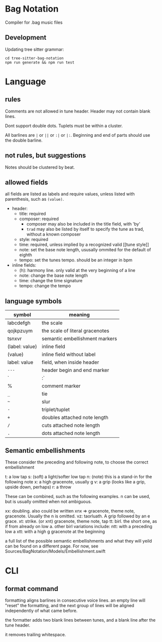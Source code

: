 # Bag Notation

Compiler for .bag music files 

## Development

Updating tree sitter grammar: 
```
cd tree-sitter-bag-notation
npm run generate && npm run test
```

# Language

## rules

Comments are not allowed in tune header.
Header may not contain blank lines. 

Dont support double dots.
Tuplets must be within a cluster.

All barlines are `|` or `||` or `:|` or `|:`. Beginning and end of parts should use the double barline.

## not rules, but suggestions

Notes should be clustered by beat.

## allowed fields

all fields are listed as labels and require values, unless listed with parenthesis, such as `(value)`.

- header:
  - title: required
  - composer: required
    - composer may also be included in the title field, with 'by'
    - `trad` may also be listed by itself to specify the tune as trad, without a known composer
  - style: required
  - time: required, unless implied by a recognized valid [[tune style]]
  - note: set the base note length, ususally ommited for the default of eighth
  - tempo: set the tunes tempo. should be an integer in bpm
- inline fields:
  - (h): harmony line. only valid at the very beginning of a line
  - note: change the base note length
  - time: change the time signature
  - tempo: change the tempo
  
  
## language symbols

symbol | meaning
|---|---|
labcdefgh | the scale
qojkpzuym | the scale of literal gracenotes
tsnxvr | semantic embellishment markers
(label: value) | inline field
(value) | inline field without label
label: value | field, when inside header
`---` | header begin and end marker
`|:` | barline
% | comment marker
`_` | tie
`~` | slur
`-` | triplet/tuplet
`+` | doubles attached note length
`/` | cuts attached note length
`.` | dots attached note length

## Semantic embellishments

These consider the preceding and following note, to choose the correct embellishment 

t: a low tap
s: (soft) a light/softer low tap
n: (note) this is a stand-in for the following note
x: a high gracenote, usually g
v: a grip (looks like a grip, upside down, perhaps)
r: a throw

These can be combined, such as the following examples. n can be used, but is usually omitted when not ambiguous. 

xx: doubling. also could be written xnx => gracenote, theme note, gracenote. Usually the n is omitted.
vz: taorluath. A grip followed by an e grace.
xt: strike. (or xnt) gracenote, theme note, tap
tt: birl. the short one, as if from already on low a. 
    other birl variations include: 
        ntt: with a preceding low a
        xtt: with a high g gracenote at the beginning
        
a full list of the possible semantic embellishments and what they will yeild can be found on a different page. For now, see Sources/BagNotation/Models/Embellishment.swift 


# CLI

## format command

formatting aligns barlines in consecutive voice lines.
an empty line will "reset" the formatting, and the next group of lines will be aligned independently of what came before.

the formatter adds two blank lines between tunes, and a blank line after the tune header.

it removes trailing whitespace.
